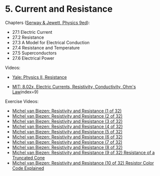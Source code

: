 # 5. Current and Resistance

Chapters ([Serway & Jewett, Physics 9ed](https://annas-archive.org/md5/076b2e7e2084a32914bcb8ca29d04f4d)):
- 27.1 Electric Current
- 27.2 Resistance
- 27.3 A Model for Electrical Conduction
- 27.4 Resistance and Temperature
- 27.5 Superconductors
- 27.6 Electrical Power

Videos:
- [Yale: Physics II, Resistance](https://www.youtube.com/watch?v=BvHqgbIVulc&list=PLD07B2225BB40E582)
<!---->
- [MIT: 8.02x, Electric Currents, Resistivity, Conductivity, Ohm's Law](https://www.youtube.com/watch?v=PJqOaHBgr30&list=PLyQSN7X0ro2314mKyUiOILaOC2hk6Pc3j)index=9)

Exercise Videos:
- [Michel van Biezen: Resistivity and Resistance (1 of 32)](https://www.youtube.com/watch?v=wkBF2q0fGx4)
- [Michel van Biezen: Resistivity and Resistance (2 of 32)](https://www.youtube.com/watch?v=y3OP1gKy9do)
- [Michel van Biezen: Resistivity and Resistance (3 of 32)](https://www.youtube.com/watch?v=21BaieYts_8)
- [Michel van Biezen: Resistivity and Resistance (4 of 32)](https://www.youtube.com/watch?v=rMGEGh6PZhc)
- [Michel van Biezen: Resistivity and Resistance (5 of 32)](https://www.youtube.com/watch?v=ul0dKL1ye2Y)
- [Michel van Biezen: Resistivity and Resistance (6 of 32)](https://www.youtube.com/watch?v=Si62WNp1bUc)
- [Michel van Biezen: Resistivity and Resistance (7 of 32)](https://www.youtube.com/watch?v=V3cbPIxHpeU)
- [Michel van Biezen: Resistivity and Resistance (8 of 32)](https://www.youtube.com/watch?v=AUPK0r_IXwc)
- [Michel van Biezen: Resistivity and Resistance (9 of 32) Resistance of a Truncated Cone](https://www.youtube.com/watch?v=XDJEKeoEsbg)
- [Michel van Biezen: Resistivity and Resistance (10 of 32) Resistor Color Code Explained](https://www.youtube.com/watch?v=pnyhYYD3YNI)